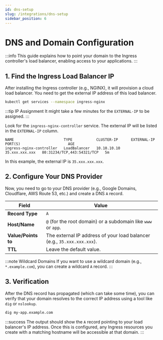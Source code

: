 ```yaml
---
id: dns-setup
slug: /integrations/dns-setup
sidebar_position: 6
---
```


# DNS and Domain Configuration

:::info This guide explains how to point your domain to the Ingress controller's load balancer, enabling access to your applications. :::

## 1. Find the Ingress Load Balancer IP

After installing the Ingress controller (e.g., NGINX), it will provision a cloud load balancer. You need to get the external IP address of this load balancer.

```bash title="Get Ingress Controller Service"
kubectl get services --namespace ingress-nginx
```

:::tip IP Assignment It might take a few minutes for the `EXTERNAL-IP` to be assigned. :::

Look for the `ingress-nginx-controller` service. The external IP will be listed in the `EXTERNAL-IP` column.

```
NAME                       TYPE           CLUSTER-IP      EXTERNAL-IP     PORT(S)                      AGE
ingress-nginx-controller   LoadBalancer   10.10.10.10     35.xxx.xxx.xxx   80:31234/TCP,443:54321/TCP   5m
```

In this example, the external IP is `35.xxx.xxx.xxx`.

## 2. Configure Your DNS Provider

Now, you need to go to your DNS provider (e.g., Google Domains, Cloudflare, AWS Route 53, etc.) and create a DNS `A` record.

| Field | Value |
| --- | --- |
| **Record Type** | `A` |
| **Host/Name** | `@` (for the root domain) or a subdomain like `www` or `app`. |
| **Value/Points to** | The external IP address of your load balancer (e.g., `35.xxx.xxx.xxx`). |
| **TTL** | Leave the default value. |

:::note Wildcard Domains If you want to use a wildcard domain (e.g., `*.example.com`), you can create a wildcard `A` record. :::

## 3. Verification

After the DNS record has propagated (which can take some time), you can verify that your domain resolves to the correct IP address using a tool like `dig` or `nslookup`.

```bash title="Verify DNS Propagation"
dig my-app.example.com
```

:::success The output should show the `A` record pointing to your load balancer's IP address. Once this is configured, any Ingress resources you create with a matching hostname will be accessible at that domain. :::
